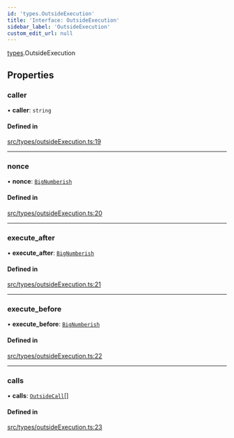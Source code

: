 ```yaml
---
id: 'types.OutsideExecution'
title: 'Interface: OutsideExecution'
sidebar_label: 'OutsideExecution'
custom_edit_url: null
---
```


[types](../namespaces/types.md).OutsideExecution

## Properties

### caller

• **caller**: `string`

#### Defined in

[src/types/outsideExecution.ts:19](https://github.com/starknet-io/starknet.js/blob/v6.24.1/src/types/outsideExecution.ts#L19)

---

### nonce

• **nonce**: [`BigNumberish`](../namespaces/types.md#bignumberish)

#### Defined in

[src/types/outsideExecution.ts:20](https://github.com/starknet-io/starknet.js/blob/v6.24.1/src/types/outsideExecution.ts#L20)

---

### execute_after

• **execute_after**: [`BigNumberish`](../namespaces/types.md#bignumberish)

#### Defined in

[src/types/outsideExecution.ts:21](https://github.com/starknet-io/starknet.js/blob/v6.24.1/src/types/outsideExecution.ts#L21)

---

### execute_before

• **execute_before**: [`BigNumberish`](../namespaces/types.md#bignumberish)

#### Defined in

[src/types/outsideExecution.ts:22](https://github.com/starknet-io/starknet.js/blob/v6.24.1/src/types/outsideExecution.ts#L22)

---

### calls

• **calls**: [`OutsideCall`](types.OutsideCall.md)[]

#### Defined in

[src/types/outsideExecution.ts:23](https://github.com/starknet-io/starknet.js/blob/v6.24.1/src/types/outsideExecution.ts#L23)
